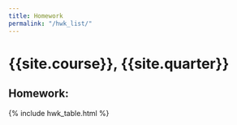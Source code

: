 ```yaml
---
title: Homework
permalink: "/hwk_list/"
---
```


# {{site.course}}, {{site.quarter}}

<h2 id="homework">Homework:</h2>
{% include hwk_table.html %}

